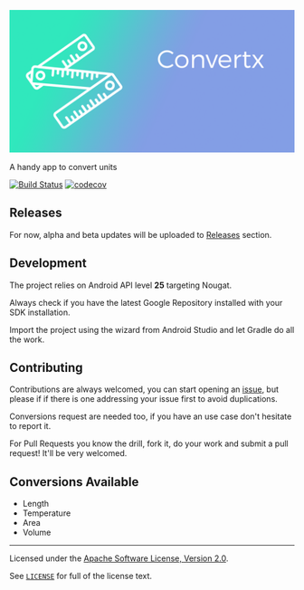 ![Banner](https://raw.githubusercontent.com/joaoevangelista/Convertx/master/art/banner.png)

A handy app to convert units

[![Build Status](https://travis-ci.org/joaoevangelista/Convertx.svg?branch=master)](https://travis-ci.org/joaoevangelista/Convertx)
[![codecov](https://codecov.io/gh/joaoevangelista/Convertx/branch/master/graph/badge.svg)](https://codecov.io/gh/joaoevangelista/Convertx)


Releases
---

For now, alpha and beta updates will be uploaded to [Releases](https://github.com/joaoevangelista/Convertx/releases) section.

Development
---

The project relies on Android API level **25** targeting Nougat.

Always check if you have the latest Google Repository installed with your SDK installation.

Import the project using the wizard from Android Studio and let Gradle do all the work.

Contributing
---

Contributions are always welcomed, you can start opening an [issue](https://github.com/joaoevangelista/Convertx/issues), but please if if there is one addressing your issue first to avoid duplications.

Conversions request are needed too, if you have an use case don't hesitate to report it.

For Pull Requests you know the drill, fork it, do your work and submit a pull request! It'll be very welcomed.

Conversions Available
---

 - Length
 - Temperature
 - Area
 - Volume
 
 -----------------------

Licensed under the [Apache Software License, Version 2.0](http://www.apache.org/licenses/LICENSE-2.0).

See [`LICENSE`](https://github.com/joaoevangelista/Convertx/blob/master/LICENSE) for full of the license text.
